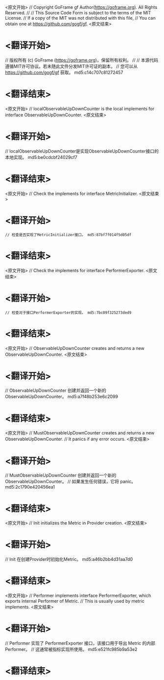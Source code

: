 
<原文开始>
// Copyright GoFrame gf Author(https://goframe.org). All Rights Reserved.
//
// This Source Code Form is subject to the terms of the MIT License.
// If a copy of the MIT was not distributed with this file,
// You can obtain one at https://github.com/gogf/gf.
<原文结束>

# <翻译开始>
// 版权所有 (c) GoFrame (https://goframe.org)，保留所有权利。
//
// 本源代码遵循MIT许可协议。若未随此文件分发MIT许可证的副本，
// 您可以从 https://github.com/gogf/gf 获取。 md5:c14c707c81272457
# <翻译结束>


<原文开始>
// localObservableUpDownCounter is the local implements for interface ObservableUpDownCounter.
<原文结束>

# <翻译开始>
// localObservableUpDownCounter是实现ObservableUpDownCounter接口的本地实现。 md5:be0cdcbf24029cf7
# <翻译结束>


<原文开始>
// Check the implements for interface MetricInitializer.
<原文结束>

# <翻译开始>
	// 检查是否实现了MetricInitializer接口。 md5:87bf7f014f5d05df
# <翻译结束>


<原文开始>
// Check the implements for interface PerformerExporter.
<原文结束>

# <翻译开始>
	// 检查对于接口PerformerExporter的实现。 md5:7bc09f325273ded9
# <翻译结束>


<原文开始>
// ObservableUpDownCounter creates and returns a new ObservableUpDownCounter.
<原文结束>

# <翻译开始>
// ObservableUpDownCounter 创建并返回一个新的ObservableUpDownCounter。 md5:a7f48b253e6c2099
# <翻译结束>


<原文开始>
// MustObservableUpDownCounter creates and returns a new ObservableUpDownCounter.
// It panics if any error occurs.
<原文结束>

# <翻译开始>
// MustObservableUpDownCounter 创建并返回一个新的 ObservableUpDownCounter。
// 如果发生任何错误，它将 panic。 md5:2c1790e420456ea1
# <翻译结束>


<原文开始>
// Init initializes the Metric in Provider creation.
<原文结束>

# <翻译开始>
// Init 在创建Provider时初始化Metric。 md5:a46b2bb4d31aa7d0
# <翻译结束>


<原文开始>
// Performer implements interface PerformerExporter, which exports internal Performer of Metric.
// This is usually used by metric implements.
<原文结束>

# <翻译开始>
// Performer 实现了 PerformerExporter 接口，该接口用于导出 Metric 的内部 Performer。
// 这通常被指标实现所使用。 md5:e521fc985b9a53e2
# <翻译结束>

